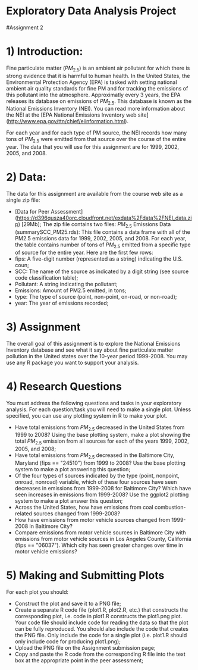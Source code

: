 # Exploratory Data Analysis Project

#Assignment 2

# 1) Introduction:

 Fine particulate matter ($PM_{2.5}$) is an ambient air pollutant for which there is strong evidence that it is harmful to human health. In the United States, the Environmental Protection Agency (EPA) is tasked with setting national ambient air quality standards for fine PM and for tracking the emissions of this pollutant into the atmosphere. Approximatly every 3 years, the EPA releases its database on emissions of $PM_{2.5}$. This database is known as the National Emissions Inventory (NEI). You can read more information about the NEI at the [EPA National Emissions Inventory web site] (http://www.epa.gov/ttn/chief/eiinformation.html).

For each year and for each type of PM source, the NEI records how many tons of $PM_{2.5}$ were emitted from that source over the course of the entire year. The data that you will use for this assignment are for 1999, 2002, 2005, and 2008.

#  2)	Data:

The data for this assignment are available from the course web site as a single zip file:
- [Data for Peer Assessment] (https://d396qusza40orc.cloudfront.net/exdata%2Fdata%2FNEI_data.zip) [29Mb];
The zip file contains two files:
$PM_{2.5}$ Emissions Data (summarySCC_PM25.rds): This file contains a data frame with all of the PM2.5 emissions data for 1999, 2002, 2005, and 2008. For each year, the table contains number of tons of $PM_{2.5}$ emitted from a specific type of source for the entire year. Here are the first few rows:
- fips: A five-digit number (represented as a string) indicating the U.S. coun;
- SCC: The name of the source as indicated by a digit string (see source code classification table);
- Pollutant: A string indicating the pollutant;
- Emissions: Amount of PM2.5 emitted, in tons;
- type: The type of source (point, non-point, on-road, or non-road);
- year: The year of emissions recorded;

# 3) Assignment
The overall goal of this assignment is to explore the National Emissions Inventory database and see what it say about fine particulate matter pollution in the United states over the 10-year period 1999-2008. You may use any R package you want to support your analysis.

# 4) Research Questions
You must address the following questions and tasks in your exploratory analysis. For each question/task you will need to make a single plot. Unless specified, you can use any plotting system in R to make your plot.
- Have total emissions from $PM_{2.5}$ decreased in the United States from 1999 to 2008? Using the base plotting system, make a plot showing the total $PM_{2.5}$ emission from all sources for each of the years 1999, 2002, 2005, and 2008;
- Have total emissions from $PM_{2.5}$ decreased in the Baltimore City, Maryland (fips == "24510") from 1999 to 2008? Use the base plotting system to make a plot answering this question;
- Of the four types of sources indicated by the type (point, nonpoint, onroad, nonroad) variable, which of these four sources have seen decreases in emissions from 1999-2008 for Baltimore City? Which have seen increases in emissions from 1999-2008? Use the ggplot2 plotting system to make a plot answer this question;
- Across the United States, how have emissions from coal combustion-related sources changed from 1999-2008?
- How have emissions from motor vehicle sources changed from 1999-2008 in Baltimore City?
- Compare emissions from motor vehicle sources in Baltimore City with emissions from motor vehicle sources in Los Angeles County, California (fips == "06037"). Which city has seen greater changes over time in motor vehicle emissions?

# 5) Making and Submitting Plots
For each plot you should:
- Construct the plot and save it to a PNG file;
- Create a separate R code file (plot1.R, plot2.R, etc.) that constructs the corresponding plot, i.e. code in plot1.R constructs the plot1.png plot. Your code file should include code for reading the data so that the plot can be fully reproduced. You should also include the code that creates the PNG file. Only include the code for a single plot (i.e. plot1.R should only include code for producing plot1.png);
- Upload the PNG file on the Assignment submission page;
- Copy and paste the R code from the corresponding R file into the text box at the appropriate point in the peer assessment;






















